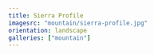 ```yaml
---
title: Sierra Profile
imagesrc: "mountain/sierra-profile.jpg"
orientation: landscape
galleries: ["mountain"]
---
```

